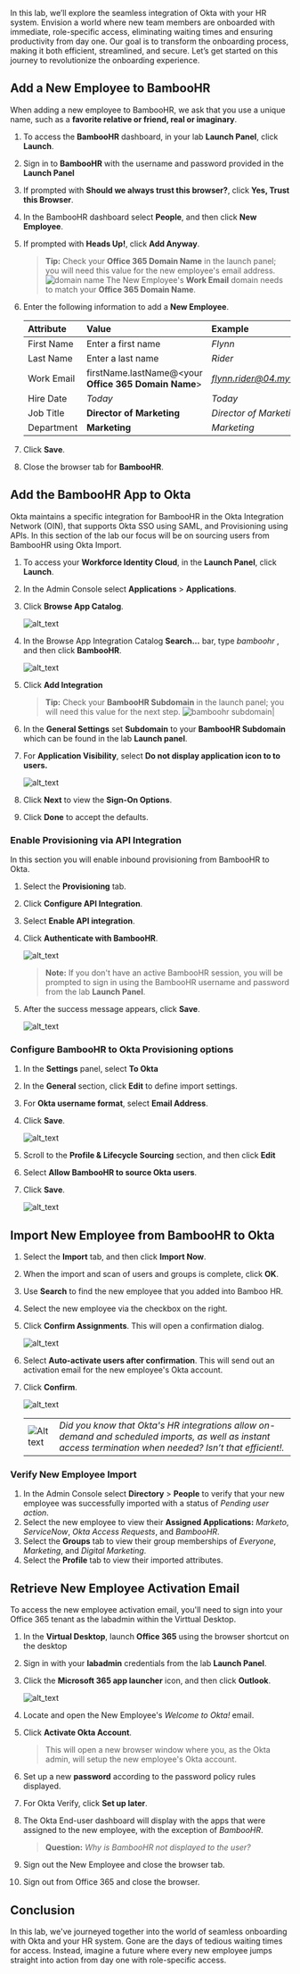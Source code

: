 In this lab, we’ll explore the seamless integration of Okta with your HR system. Envision a world where new team members are onboarded with immediate, role-specific access, eliminating waiting times and ensuring productivity from day one. Our goal is to transform the onboarding process, making it both efficient, streamlined, and secure. Let’s get started on this journey to revolutionize the onboarding experience.

## Add a New Employee to BambooHR

When adding a new employee to BambooHR, we ask that you use a unique name, such as a  **favorite relative or friend, real or imaginary**.

1. To access the **BambooHR** dashboard, in your lab  **Launch Panel**, click **Launch**.
1. Sign in to **BambooHR** with the username and password provided in the **Launch Panel**
1. If prompted with **Should we always trust this browser?**, click **Yes, Trust this Browser**.
1. In the BambooHR dashboard select **People**, and then click **New Employee**.
1. If prompted with **Heads Up!**, click **Add Anyway**.

    >**Tip:** Check your **Office 365 Domain Name** in the launch panel; you will need this value for the new employee's email address.
    ![domain name](images/011/launch_O365_domain_240.png)
    The New Employee's **Work Email** domain needs to match your **Office 365 Domain Name**.
1. Enter the following information to add a **New Employee**.

   |Attribute|Value|Example|
   |:-----|:-----|:----|
   |First Name |Enter a first name|*Flynn*|
   |Last Name | Enter a last name|*Rider*|
   |Work Email |firstName.lastName@\<your **Office 365 Domain Name**>|*<flynn.rider@04.mywiclab.com>*|
   |Hire Date |*Today*|*Today*|
   |Job Title | **Director of Marketing**|*Director of Marketing*|
   |Department | **Marketing**|*Marketing*|

1. Click **Save**.
1. Close the browser tab for **BambooHR**.

## Add the BambooHR App to Okta

Okta maintains a specific integration for BambooHR in the Okta Integration Network (OIN), that supports Okta SSO using SAML, and Provisioning using APIs.  In this section of the lab our focus will be on sourcing users from BambooHR using Okta Import.

1. To access your **Workforce Identity Cloud**, in the **Launch Panel**, click **Launch**.
1. In the Admin Console select **Applications** > **Applications**.
2. Click **Browse App Catalog**.

   ![alt_text](https://raw.githubusercontent.com/MarcoBlaesing/LabGuide/main/images/009/image01.png "image_tooltip")

3. In the Browse App Integration Catalog **Search...** bar, type *bamboohr*  , and then click **BambooHR**.

   ![alt_text](https://raw.githubusercontent.com/keithledgerwood/WICLab-guide/main/images/003/image001.png "image_tooltip")

4. Click **Add Integration**

    >**Tip:** Check your **BambooHR Subdomain** in the launch panel; you will need this value for the next step.
    ![bamboohr subdomain](images/011/launch_bamboohr_subdomain_240.png)|

5. In the **General Settings** set **Subdomain** to your **BambooHR Subdomain** which can be found in the lab **Launch panel**.
6. For **Application Visibility**, select **Do not display application icon to to users.**

   ![alt_text](images/011/app_bamboohr_general_settings_500.png "General Settings")
7. Click **Next** to view the **Sign-On Options**.
8. Click **Done** to accept the defaults.

### Enable Provisioning via API Integration

In this section you will enable inbound provisioning from BambooHR to Okta.

1. Select the **Provisioning** tab.
1. Click **Configure API Integration**.
1. Select **Enable API integration**.
1. Click **Authenticate with BambooHR**.

   ![alt_text](images/011/app_bamboohr_provisioning_600.png "Enable Provisioning")

   > **Note:** If you don't have an active BambooHR session, you will be prompted to sign in using the BambooHR username and password from the lab **Launch Panel**.

5. After the success message appears, click **Save**.

   ![alt_text](images/011/app_bamboohr_verified_successfully.png "success")

### Configure BambooHR to Okta Provisioning options

1. In the **Settings** panel, select **To Okta**
1. In the **General** section, click **Edit** to define import settings.
3. For **Okta username format**, select **Email Address**.
4. Click **Save**.

   ![alt_text](images/011/app_bamboohr_provisioning_to_okta_600.png "To Okta")

5. Scroll to  the **Profile & Lifecycle Sourcing** section, and then click **Edit**
6. Select **Allow BambooHR to source Okta users**.
7. Click **Save**.

   ![alt_text](images/011/app_bamboohr_profile_sourcing_600.png "Allow BambooHR to source Okta users")

## Import New Employee from BambooHR to Okta

1. Select the **Import** tab, and then click **Import Now**.
1. When the import and scan of users and groups is complete, click **OK**.
2. Use **Search** to find the new employee that you added into Bamboo HR.
3. Select the new employee via the checkbox on the right.
4. Click **Confirm Assignments**. This will open a confirmation dialog.

   ![alt_text](images/011/app_bamboohr_import_results_600.png "select and confirm new employee")

5. Select **Auto-activate users after confirmation**. This will send out an activation email for the new employee's Okta account.
6. Click **Confirm**.

   ![alt_text](images/011/app_bamboohr_import_confirm_300.png "auto activate after confirmation")

   |||
   |:-----|:-----|
   |![Alt text](images/011/marc_r74_100.png "Marc says...")|*Did you know that Okta's HR integrations allow on-demand and scheduled imports, as well as instant access termination when needed? Isn’t that efficient!.*|

### Verify New Employee Import

1. In the Admin Console select  **Directory** > **People** to verify that your new employee was successfully imported with a status of *Pending user action*.
2. Select the new employee to view their **Assigned Applications:** *Marketo*, *ServiceNow*, *Okta Access Requests*, and *BambooHR*.
3. Select the **Groups** tab to view their group memberships of *Everyone*, *Marketing*, and *Digital Marketing*.
4. Select the **Profile** tab to view their imported attributes.

## Retrieve New Employee Activation Email

 To access the new employee activation email, you'll need to sign into your Office 365 tenant as the labadmin within the Virttual Desktop.

1. In the **Virtual Desktop**, launch **Office 365** using the browser shortcut on the desktop

2. Sign in with your **labadmin** credentials from the lab **Launch Panel**.
3. Click the **Microsoft 365 app launcher** icon, and then click **Outlook**.

   ![alt_text](images/011/app_o365_outlook_access_500.png "image_tooltip")

4. Locate and open the New Employee's *Welcome to Okta!* email.
5. Click **Activate Okta Account**.

   >This will open a new browser window where you, as the Okta admin, will setup the new employee's Okta account.
6. Set up a new **password** according to the password policy rules displayed.
7. For Okta Verify, click **Set up later**.
7. The Okta End-user dashboard will display with the apps that were assigned to the new employee, with the exception of *BambooHR*.
   >**Question:**  *Why is BambooHR not displayed to the user?*
8. Sign out the New Employee and close the browser tab.
9. Sign out from Office 365 and close the browser.

## Conclusion

In this lab, we've journeyed together into the world of seamless onboarding with Okta and your HR system. Gone are the days of tedious waiting times for access. Instead, imagine a future where every new employee jumps straight into action from day one with role-specific access.
